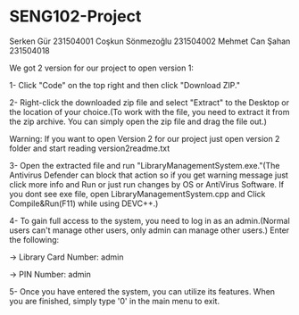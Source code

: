 # SENG102-Project
Serken Gür        231504001
Coşkun Sönmezoğlu 231504002
Mehmet Can Şahan  231504018

We got 2 version for our project to open version 1:

1- Click "Code" on the top right and then click "Download ZIP."

2- Right-click the downloaded zip file and select "Extract" to the Desktop or the location of your choice.(To work with the file, you need to extract it from the zip archive. You can simply open the zip file and drag the file out.)

Warning: If you want to open Version 2 for our project just open version 2 folder and start reading version2readme.txt

3- Open the extracted file and run "LibraryManagementSystem.exe."(The Antivirus Defender can block that action so if you get warning message just click more info and Run or just run changes by OS or AntiVirus Software. If you dont see exe file, open LibraryManagementSystem.cpp and Click Compile&Run(F11) while using DEVC++.)

4- To gain full access to the system, you need to log in as an admin.(Normal users can't manage other users, only admin can manage other users.) Enter the following:

-> Library Card Number: admin

-> PIN Number: admin

5- Once you have entered the system, you can utilize its features. When you are finished, simply type '0' in the main menu to exit.
